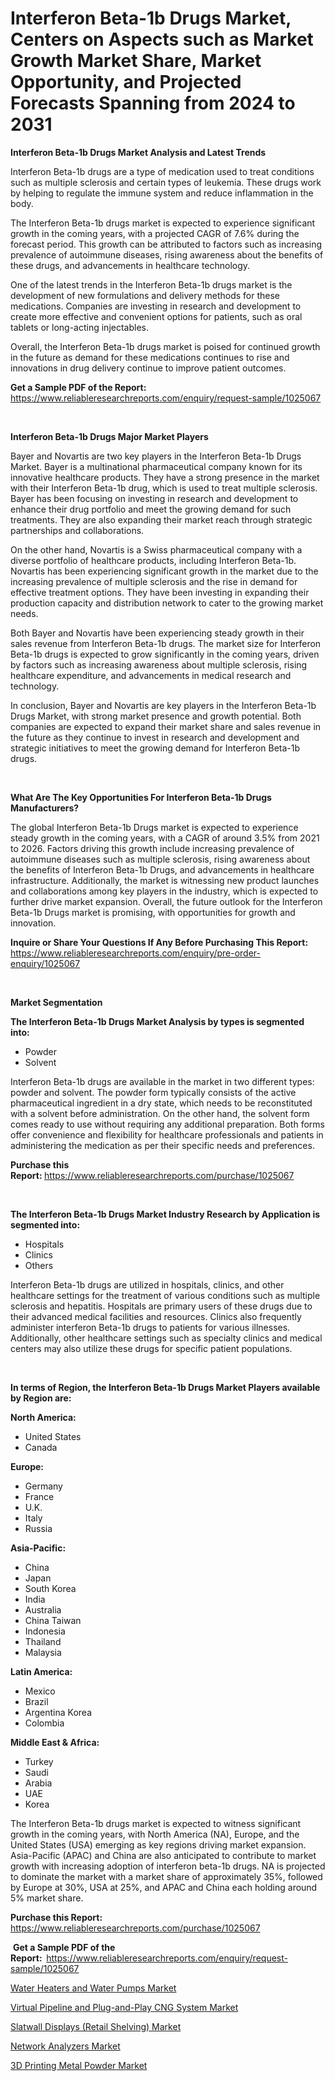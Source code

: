 <p><h1>Interferon Beta-1b Drugs Market, Centers on Aspects such as Market Growth Market Share, Market Opportunity, and Projected Forecasts Spanning from 2024 to 2031</h1></p><p><strong>Interferon Beta-1b Drugs Market Analysis and Latest Trends</strong></p>
<p><p>Interferon Beta-1b drugs are a type of medication used to treat conditions such as multiple sclerosis and certain types of leukemia. These drugs work by helping to regulate the immune system and reduce inflammation in the body.</p><p>The Interferon Beta-1b drugs market is expected to experience significant growth in the coming years, with a projected CAGR of 7.6% during the forecast period. This growth can be attributed to factors such as increasing prevalence of autoimmune diseases, rising awareness about the benefits of these drugs, and advancements in healthcare technology.</p><p>One of the latest trends in the Interferon Beta-1b drugs market is the development of new formulations and delivery methods for these medications. Companies are investing in research and development to create more effective and convenient options for patients, such as oral tablets or long-acting injectables.</p><p>Overall, the Interferon Beta-1b drugs market is poised for continued growth in the future as demand for these medications continues to rise and innovations in drug delivery continue to improve patient outcomes.</p></p>
<p><strong>Get a Sample PDF of the Report:&nbsp;</strong> <a href="https://www.reliableresearchreports.com/enquiry/request-sample/1025067">https://www.reliableresearchreports.com/enquiry/request-sample/1025067</a></p>
<p>&nbsp;</p>
<p><strong>Interferon Beta-1b Drugs Major Market Players</strong></p>
<p><p>Bayer and Novartis are two key players in the Interferon Beta-1b Drugs Market. Bayer is a multinational pharmaceutical company known for its innovative healthcare products. They have a strong presence in the market with their Interferon Beta-1b drug, which is used to treat multiple sclerosis. Bayer has been focusing on investing in research and development to enhance their drug portfolio and meet the growing demand for such treatments. They are also expanding their market reach through strategic partnerships and collaborations.</p><p>On the other hand, Novartis is a Swiss pharmaceutical company with a diverse portfolio of healthcare products, including Interferon Beta-1b. Novartis has been experiencing significant growth in the market due to the increasing prevalence of multiple sclerosis and the rise in demand for effective treatment options. They have been investing in expanding their production capacity and distribution network to cater to the growing market needs.</p><p>Both Bayer and Novartis have been experiencing steady growth in their sales revenue from Interferon Beta-1b drugs. The market size for Interferon Beta-1b drugs is expected to grow significantly in the coming years, driven by factors such as increasing awareness about multiple sclerosis, rising healthcare expenditure, and advancements in medical research and technology.</p><p>In conclusion, Bayer and Novartis are key players in the Interferon Beta-1b Drugs Market, with strong market presence and growth potential. Both companies are expected to expand their market share and sales revenue in the future as they continue to invest in research and development and strategic initiatives to meet the growing demand for Interferon Beta-1b drugs.</p></p>
<p>&nbsp;</p>
<p><strong>What Are The Key Opportunities For Interferon Beta-1b Drugs Manufacturers?</strong></p>
<p><p>The global Interferon Beta-1b Drugs market is expected to experience steady growth in the coming years, with a CAGR of around 3.5% from 2021 to 2026. Factors driving this growth include increasing prevalence of autoimmune diseases such as multiple sclerosis, rising awareness about the benefits of Interferon Beta-1b Drugs, and advancements in healthcare infrastructure. Additionally, the market is witnessing new product launches and collaborations among key players in the industry, which is expected to further drive market expansion. Overall, the future outlook for the Interferon Beta-1b Drugs market is promising, with opportunities for growth and innovation.</p></p>
<p><strong>Inquire or Share Your Questions If Any Before Purchasing This Report:</strong> <a href="https://www.reliableresearchreports.com/enquiry/pre-order-enquiry/1025067">https://www.reliableresearchreports.com/enquiry/pre-order-enquiry/1025067</a></p>
<p>&nbsp;</p>
<p><strong>Market Segmentation</strong></p>
<p><strong>The Interferon Beta-1b Drugs Market Analysis by types is segmented into:</strong></p>
<p><ul><li>Powder</li><li>Solvent</li></ul></p>
<p><p>Interferon Beta-1b drugs are available in the market in two different types: powder and solvent. The powder form typically consists of the active pharmaceutical ingredient in a dry state, which needs to be reconstituted with a solvent before administration. On the other hand, the solvent form comes ready to use without requiring any additional preparation. Both forms offer convenience and flexibility for healthcare professionals and patients in administering the medication as per their specific needs and preferences.</p></p>
<p><strong>Purchase this Report:&nbsp;</strong><a href="https://www.reliableresearchreports.com/purchase/1025067">https://www.reliableresearchreports.com/purchase/1025067</a></p>
<p>&nbsp;</p>
<p><strong>The Interferon Beta-1b Drugs Market Industry Research by Application is segmented into:</strong></p>
<p><ul><li>Hospitals</li><li>Clinics</li><li>Others</li></ul></p>
<p><p>Interferon Beta-1b drugs are utilized in hospitals, clinics, and other healthcare settings for the treatment of various conditions such as multiple sclerosis and hepatitis. Hospitals are primary users of these drugs due to their advanced medical facilities and resources. Clinics also frequently administer interferon Beta-1b drugs to patients for various illnesses. Additionally, other healthcare settings such as specialty clinics and medical centers may also utilize these drugs for specific patient populations.</p></p>
<p>&nbsp;</p>
<p><strong>In terms of Region, the Interferon Beta-1b Drugs Market Players available by Region are:</strong></p>
<p>
    <p> <strong> North America: </strong>
        <ul>
            <li>United States</li>
            <li>Canada</li>
        </ul>
        </p> 
    <p> <strong> Europe: </strong>
        <ul>
            <li>Germany</li>
            <li>France</li>
            <li>U.K.</li>
            <li>Italy</li>
            <li>Russia</li>
        </ul>
        </p> 
    <p> <strong> Asia-Pacific: </strong>
        <ul>
            <li>China</li>
            <li>Japan</li>
            <li>South Korea</li>
            <li>India</li>
            <li>Australia</li>
            <li>China Taiwan</li>
            <li>Indonesia</li>
            <li>Thailand</li>
            <li>Malaysia</li>
        </ul>
        </p> 
    <p> <strong> Latin America: </strong>
        <ul>
            <li>Mexico</li>
            <li>Brazil</li>
            <li>Argentina Korea</li>
            <li>Colombia</li>
        </ul>
        </p> 
    <p> <strong> Middle East & Africa: </strong>
        <ul>
            <li>Turkey</li>
            <li>Saudi</li>
            <li>Arabia</li>
            <li>UAE</li>
            <li>Korea</li>
        </ul>
    </p>
    </p>
<p><p>The Interferon Beta-1b drugs market is expected to witness significant growth in the coming years, with North America (NA), Europe, and the United States (USA) emerging as key regions driving market expansion. Asia-Pacific (APAC) and China are also anticipated to contribute to market growth with increasing adoption of interferon beta-1b drugs. NA is projected to dominate the market with a market share of approximately 35%, followed by Europe at 30%, USA at 25%, and APAC and China each holding around 5% market share.</p></p>
<p><strong>Purchase this Report: </strong><a href="https://www.reliableresearchreports.com/purchase/1025067">https://www.reliableresearchreports.com/purchase/1025067</a></p>
<p>&nbsp;<strong>Get a Sample PDF of the Report:&nbsp;&nbsp;</strong><a href="https://www.reliableresearchreports.com/enquiry/request-sample/1025067">https://www.reliableresearchreports.com/enquiry/request-sample/1025067</a></p>
<p><strong></strong></p>
<p><p><a href="https://medium.com/@judyhunter52/water-heaters-and-water-pumps-market-comprehensive-assessment-by-type-application-and-geography-0a0d4cf4ee51">Water Heaters and Water Pumps Market</a></p><p><a href="https://medium.com/@besaosmani1903/virtual-pipeline-and-plug-and-play-cng-system-market-share-evolution-and-market-growth-trends-2024-5205769e39bb">Virtual Pipeline and Plug-and-Play CNG System Market</a></p><p><a href="https://medium.com/@judyhunter52/slatwall-displays-retail-shelving-market-size-cagr-trends-2024-2030-3626656a1cc8">Slatwall Displays (Retail Shelving) Market</a></p><p><a href="https://github.com/gamblestampleyjenny50m5sl6/Market-Research-Report-List-1/blob/main/network-analyzers-market.md">Network Analyzers Market</a></p><p><a href="https://github.com/wwwkeltoum/Market-Research-Report-List-1/blob/main/3d-printing-metal-powder-market.md">3D Printing Metal Powder Market</a></p></p>